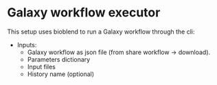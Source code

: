 # Galaxy workflow executor

This setup uses bioblend to run a Galaxy workflow through the cli:

- Inputs:
  - Galaxy workflow as json file (from share workflow -> download).
  - Parameters dictionary
  - Input files
  - History name (optional)
